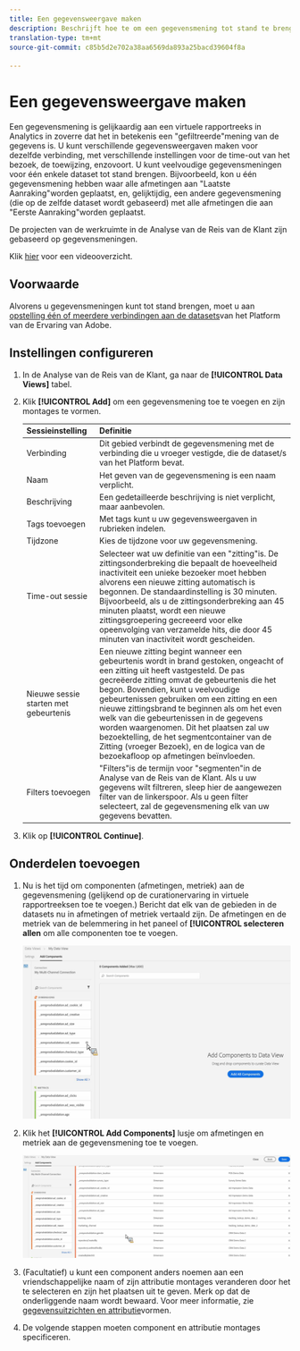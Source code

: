```yaml
---
title: Een gegevensweergave maken
description: Beschrijft hoe te om een gegevensmening tot stand te brengen aan een dataset van het Platform in de Analyse van de Reis van de Klant (CJA).
translation-type: tm+mt
source-git-commit: c85b5d2e702a38aa6569da893a25bacd39604f8a

---
```



# Een gegevensweergave maken

Een gegevensmening is gelijkaardig aan een virtuele rapportreeks in Analytics in zoverre dat het in betekenis een &quot;gefiltreerde&quot;mening van de gegevens is. U kunt verschillende gegevensweergaven maken voor dezelfde verbinding, met verschillende instellingen voor de time-out van het bezoek, de toewijzing, enzovoort. U kunt veelvoudige gegevensmeningen voor één enkele dataset tot stand brengen. Bijvoorbeeld, kon u één gegevensmening hebben waar alle afmetingen aan &quot;Laatste Aanraking&quot;worden geplaatst, en, gelijktijdig, een andere gegevensmening (die op de zelfde dataset wordt gebaseerd) met alle afmetingen die aan &quot;Eerste Aanraking&quot;worden geplaatst.

De projecten van de werkruimte in de Analyse van de Reis van de Klant zijn gebaseerd op gegevensmeningen.

Klik [hier](https://docs.adobe.com/content/help/en/platform-learn/tutorials/cja/basic-configuration-for-data-views.html) voor een videooverzicht.

## Voorwaarde

Alvorens u gegevensmeningen kunt tot stand brengen, moet u aan [opstelling één of meerdere verbindingen aan de datasets](/help/connections/create-connection.md)van het Platform van de Ervaring van Adobe.

## Instellingen configureren

1. In de Analyse van de Reis van de Klant, ga naar de **[!UICONTROL Data Views]** tabel.

1. Klik **[!UICONTROL Add]** om een gegevensmening toe te voegen en zijn montages te vormen.

   | Sessieinstelling | Definitie |
   |---|---|
   | Verbinding | Dit gebied verbindt de gegevensmening met de verbinding die u vroeger vestigde, die de dataset/s van het Platform bevat. |
   | Naam | Het geven van de gegevensmening is een naam verplicht. |
   | Beschrijving | Een gedetailleerde beschrijving is niet verplicht, maar aanbevolen. |
   | Tags toevoegen | Met tags kunt u uw gegevensweergaven in rubrieken indelen. |
   | Tijdzone | Kies de tijdzone voor uw gegevensmening. |
   | Time-out sessie | Selecteer wat uw definitie van een &quot;zitting&quot;is. De zittingsonderbreking die bepaalt de hoeveelheid inactiviteit een unieke bezoeker moet hebben alvorens een nieuwe zitting automatisch is begonnen. De standaardinstelling is 30 minuten. Bijvoorbeeld, als u de zittingsonderbreking aan 45 minuten plaatst, wordt een nieuwe zittingsgroepering gecreeerd voor elke opeenvolging van verzamelde hits, die door 45 minuten van inactiviteit wordt gescheiden. <!--This setting impacts not only your visit counts, but also how visit segment containers are evaluated, and the visit expiration logic for any eVars expiring on visit. Decreasing the session timeout will likely increase the total number of visits in your reporting, while increasing the visit timeout will likely decrease the total number of visits in your reporting. This needs to be reviewed.--> |
   | Nieuwe sessie starten met gebeurtenis | Een nieuwe zitting begint wanneer een gebeurtenis wordt in brand gestoken, ongeacht of een zitting uit heeft vastgesteld. De pas gecreëerde zitting omvat de gebeurtenis die het begon. Bovendien, kunt u veelvoudige gebeurtenissen gebruiken om een zitting en een nieuwe zittingsbrand te beginnen als om het even welk van die gebeurtenissen in de gegevens worden waargenomen. Dit het plaatsen zal uw bezoektelling, de het segmentcontainer van de Zitting (vroeger Bezoek), en de logica van de bezoekafloop op afmetingen beïnvloeden. |
   | Filters toevoegen | &quot;Filters&quot;is de termijn voor &quot;segmenten&quot;in de Analyse van de Reis van de Klant. Als u uw gegevens wilt filtreren, sleep hier de aangewezen filter van de linkerspoor. Als u geen filter selecteert, zal de gegevensmening elk van uw gegevens bevatten. |

1. Klik op **[!UICONTROL Continue]**.

## Onderdelen toevoegen

1. Nu is het tijd om componenten (afmetingen, metriek) aan de gegevensmening (gelijkend op de curationervaring in virtuele rapportreeksen toe te voegen.) Bericht dat elk van de gebieden in de datasets nu in afmetingen of metriek vertaald zijn. De afmetingen en de metriek van de belemmering in het paneel of **[!UICONTROL selecteren allen** om alle componenten toe te voegen.

   ![](assets/add-all-components.png)

1. Klik het **[!UICONTROL Add Components]** lusje om afmetingen en metriek aan de gegevensmening toe te voegen.

   ![](assets/add-all-components2.png)

1. (Facultatief) u kunt een component anders noemen aan een vriendschappelijke naam of zijn attributie montages veranderen door het te selecteren en zijn het plaatsen uit te geven. Merk op dat de onderliggende naam wordt bewaard. Voor meer informatie, zie [gegevensuitzichten en attributie](/help/data-views/configure-dataviews.md)vormen.

1. De volgende stappen moeten component en attributie montages [](/help/data-views/configure-dataviews.md)specificeren.